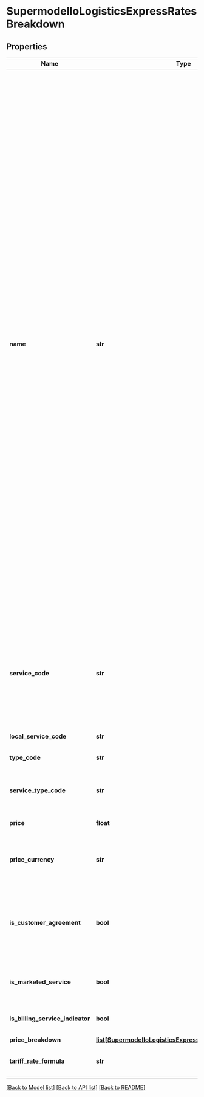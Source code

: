 # SupermodelIoLogisticsExpressRatesBreakdown

## Properties
Name | Type | Description | Notes
------------ | ------------- | ------------- | -------------
**name** | **str** | When landed-cost is requested then following items name (Charge Types) might be returned: &lt;BR&gt;                        Charge Type : Description &lt;BR&gt;                        STDIS : Quoted shipment total discount &lt;BR&gt;                        SCUSV : Shipment Customs value &lt;BR&gt;                        SINSV : Insured value &lt;BR&gt;                        SPRQD : Shipment product quote discount&lt;BR&gt;                        SPRQN : The price quoted to the Customer by DHL at the time of the booking. This quote covers the weight price including discounts and without taxes. &lt;BR&gt;                        STSCH : The total of service charges quoted to customer for DHL Express value added services, the amount is after discounts and doesn&#x27;t include tax amounts. &lt;BR&gt;                        MACHG : The total of service charges as provided by Merchant for the purpose of landed cost calculation. &lt;BR&gt;                        MFCHG : The freight charge as provided by Merchant for the purpose of landed cost calculation. | [optional] 
**service_code** | **str** | Special service or extra charge code. This is the code you would have to use in the /shipment service if you wish to add an optional Service such as Saturday delivery | [optional] 
**local_service_code** | **str** | Local service code | [optional] 
**type_code** | **str** | Price breakdown type code | [optional] 
**service_type_code** | **str** | Special service charge code type for service. | [optional] 
**price** | **float** | Price breakdown value | [optional] 
**price_currency** | **str** | This the currency of the rated shipment for the prices listed. | [optional] 
**is_customer_agreement** | **bool** | Customer agreement indicator for product and services, if service is offered with prior customer agreement | [optional] 
**is_marketed_service** | **bool** | Indicator if the special service is marketed service | [optional] 
**is_billing_service_indicator** | **bool** | Indicator if there is any discount allowed | [optional] 
**price_breakdown** | [**list[SupermodelIoLogisticsExpressRatesPriceBreakdown1]**](SupermodelIoLogisticsExpressRatesPriceBreakdown1.md) |  | [optional] 
**tariff_rate_formula** | **str** | Tariff Rate Formula on Shipment Level | [optional] 

[[Back to Model list]](../README.md#documentation-for-models) [[Back to API list]](../README.md#documentation-for-api-endpoints) [[Back to README]](../README.md)

